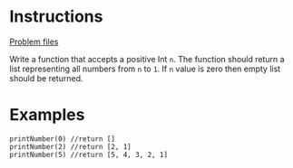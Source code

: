 # Instructions
[Problem files](.)

Write a function that accepts a positive Int `n`. The function should return a list representing all numbers from `n` to `1`. If `n` value
is zero then empty list should be returned.

# Examples
```
printNumber(0) //return []
printNumber(2) //return [2, 1]
printNumber(5) //return [5, 4, 3, 2, 1]
```

